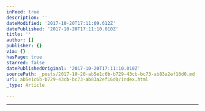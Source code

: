 ```yaml
---
inFeed: true
description: ''
dateModified: '2017-10-20T17:11:09.612Z'
datePublished: '2017-10-20T17:11:10.010Z'
title: ''
author: []
publisher: {}
via: {}
hasPage: true
starred: false
datePublishedOriginal: '2017-10-20T17:11:10.010Z'
sourcePath: _posts/2017-10-20-ab5e1c6b-b729-43cb-bc73-ab83a2ef16d0.md
url: ab5e1c6b-b729-43cb-bc73-ab83a2ef16d0/index.html
_type: Article

---
```

---